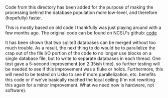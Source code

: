 Code from this directory has been added for the purpose of making the processing
behind the database population more low-level, and therefore (hopefully) faster.

This is mostly based on old code I thankfully was just playing around with a few
months ago.
The original code can be found on NCSU's github:
[code](https://github.ncsu.edu/srlang/Cribbage)

It has been shown that two sqlite3 databases can be merged without too much
trouble.
As a result, the next thing to do would be to parallelize the crap out of the
file I/O portion of the code to no longer use blocks on a single database file,
but to write to separate databases in each thread.
One test gave a 5-second improvement (on 2:35ish time), so further testing will
be needed to see if this improvement was a fluke or holds.
Furthermore, this will need to be tested on Ukko to see if more parallelization,
etc. benefits this code or if we've basically reached the local ceiling (I'm not
rewriting this again for a minor improvement. What we need now is hardware, not
software).
